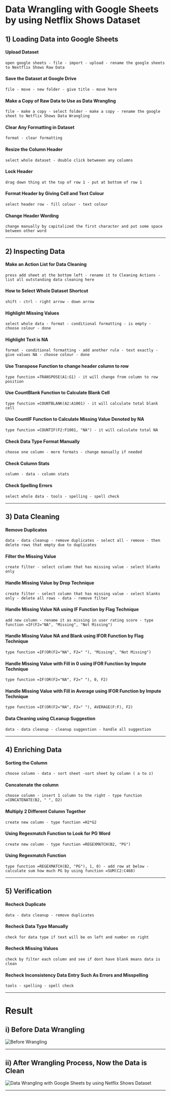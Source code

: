 # Data Wrangling with Google Sheets by using Netflix Shows Dataset


## 1) Loading Data into Google Sheets

#### Upload Dataset
    open google sheets - file - import - upload - rename the google sheets to Nextflix Shows Raw Data
#### Save the Dataset at Google Drive 
    file - move - new folder - give title - move here
#### Make a Copy of Raw Data to Use as Data Wrangling
    file - make a copy - select folder - make a copy - rename the google sheet to Netflix Shows Data Wrangling
#### Clear Any Formatting in Dataset
    format - clear formatting
#### Resize the Column Header
    select whole dataset - double click betweeen any columns
#### Lock Header 
    drag down thing at the top of row 1 - put at bottom of row 1 
#### Format Header by Giving Cell and Text Colour
    select header row - fill colour - text colour
#### Change Header Wording 
    change manually by capitalized the first character and put some space between other word 

---

## 2) Inspecting Data

#### Make an Action List for Data Cleaning
    press add sheet at the bottom left - rename it to Cleaning Actions - list all outstanding data cleaning here
#### How to Select Whole Dataset Shortcut
    shift - ctrl - right arrow - down arrow
#### Highlight Missing Values
    select whole data - format - conditional formatting - is empty - choose colour - done
#### Highlight Text is NA
    format - conditional formatting - add another rule - text exactly - give values NA - choose colour - done
#### Use Transpose Function to change header column to row
    type function =TRANSPOSE(A1:G1) - it will change from column to row position
#### Use CountBlank Function to Calculate Blank Cell
    type function =COUNTBLANK(A2:A1001) - it will calculate total blank cell
#### Use CountIF Function to Calculate Missing Value Denoted by NA 
    type function =COUNTIF(F2:F1001, "NA") - it will calculate total NA
#### Check Data Type Format Manually
    choose one column - more formats - change manually if needed
#### Check Column Stats 
    column - data - column stats
#### Check Spelling Errors
    select whole data - tools - spelling - spell check

---

## 3) Data Cleaning

#### Remove Duplicates
    data - data cleanup - remove duplicates - select all - remove - then delete rows that empty due to duplicates
#### Filter the Missing Value
    create filter - select column that has missing value - select blanks only 
#### Handle Missing Value by Drop Technique
    create filter - select column that has missing value - select blanks only - delete all rows - data - remove filter
#### Handle Missing Value NA using IF Function by Flag Technique
    add new column - rename it as missing in user rating score - type function =IF(F2="NA", "Missing", "Not Missing")
#### Handle Missing Value NA and Blank using IFOR Function by Flag Technique
    type function =IF(OR(F2="NA", F2=" "), "Missing", "Not Missing")
#### Handle Missing Value with Fill in 0 using IFOR Function by Impute Technique 
    type function =IF(OR(F2="NA", F2=" "), 0, F2)
#### Handle Missing Value with Fill in Average using IFOR Function by Impute Technique
    type function =IF(OR(F2="NA", F2=" "), AVERAGE(F:F), F2) 
#### Data Cleaning using CLeanup Suggestion
    data - data cleanup - cleanup suggestion - handle all suggestion
    
  ---

## 4) Enriching Data 

#### Sorting the Column
    choose column - data - sort sheet -sort sheet by column ( a to z)
#### Concatenate the column
    choose column - insert 1 column to the right - type function =CONCATENATE(B2, " ", D2)
#### Multiply 2 Different Column Together
    create new column - type function =H2*G2
#### Using Regexmatch Function to Look for PG Word
    create new column - type function =REGEXMATCH(B2, "PG")
#### Using Regexmatch Function 
    type function =REGEXMATCH(B2, "PG"), 1, 0) - add row at below - calculate sum how much PG by using function =SUM(C2:C468)

---

## 5) Verification

#### Recheck Duplicate
    data - data cleanup - remove duplicates
#### Recheck Data Type Manually
    check for data type if text will be on left and number on right
#### Recheck Missing Values
    check by filter each column and see if dont have blank means data is clean
#### Recheck Inconsistency Data Entry Such As Errors and Misspelling 
    tools - spelling - spell check

---

# Result 

## i) Before Data Wrangling
![Before Wrangling](https://user-images.githubusercontent.com/120476824/211851713-4c2d1803-3b2f-4177-a1bf-4cd899695794.png)

---

## ii) After Wrangling Process, Now the Data is Clean
![Data Wrangling with Google Sheets by using Netflix Shows Dataset](https://user-images.githubusercontent.com/120476824/211837935-1ddb2a1c-6d38-48d5-a9b7-31c9e81b4997.png)

---
